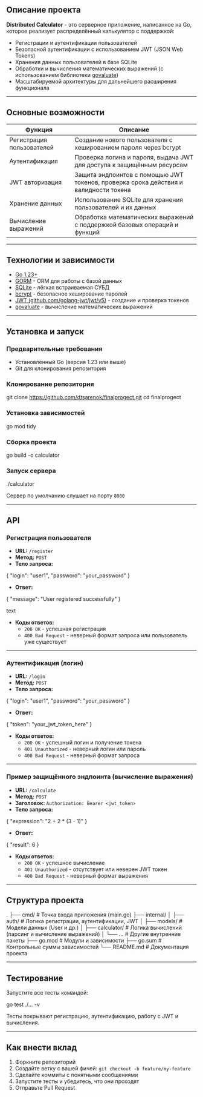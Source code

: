 
## Описание проекта

**Distributed Calculator** - это серверное приложение, написанное на Go, которое реализует распределённый калькулятор с поддержкой:

- Регистрации и аутентификации пользователей
- Безопасной аутентификации с использованием JWT (JSON Web Tokens)
- Хранения данных пользователей в базе SQLite
- Обработки и вычисления математических выражений (с использованием библиотеки [govaluate](https://github.com/Knetic/govaluate))
- Масштабируемой архитектуры для дальнейшего расширения функционала

---

## Основные возможности

| Функция                        | Описание                                                                                  |
|-------------------------------|-------------------------------------------------------------------------------------------|
| Регистрация пользователей      | Создание нового пользователя с хешированием пароля через bcrypt                           |
| Аутентификация                 | Проверка логина и пароля, выдача JWT для доступа к защищённым ресурсам                    |
| JWT авторизация                | Защита эндпоинтов с помощью JWT токенов, проверка срока действия и валидности токена      |
| Хранение данных               | Использование SQLite для хранения пользователей и их данных                              |
| Вычисление выражений          | Обработка математических выражений с поддержкой базовых операций и функций               |

---

## Технологии и зависимости

- [Go 1.23+](https://go.dev/)
- [GORM](https://gorm.io/) - ORM для работы с базой данных
- [SQLite](https://www.sqlite.org/index.html) - лёгкая встраиваемая СУБД
- [bcrypt](https://pkg.go.dev/golang.org/x/crypto/bcrypt) - безопасное хеширование паролей
- [JWT (github.com/golang-jwt/jwt/v5)](https://github.com/golang-jwt/jwt) - создание и проверка токенов
- [govaluate](https://github.com/Knetic/govaluate) - вычисление математических выражений

---

## Установка и запуск

### Предварительные требования

- Установленный Go (версия 1.23 или выше)
- Git для клонирования репозитория

### Клонирование репозитория

git clone https://github.com/dtsarenok/finalprogect.git
cd finalprogect

### Установка зависимостей

go mod tidy


### Сборка проекта

go build -o calculator


### Запуск сервера

./calculator


Сервер по умолчанию слушает на порту `8080`

---

## API

### Регистрация пользователя

- **URL:** `/register`
- **Метод:** `POST`
- **Тело запроса:**

{
"login": "user1",
"password": "your_password"
}


- **Ответ:**

{
"message": "User registered successfully"
}

text

- **Коды ответов:**
  - `200 OK` - успешная регистрация
  - `400 Bad Request` - неверный формат запроса или пользователь уже существует

---

### Аутентификация (логин)

- **URL:** `/login`
- **Метод:** `POST`
- **Тело запроса:**

{
"login": "user1",
"password": "your_password"
}

- **Ответ:**

{
"token": "your_jwt_token_here"
}


- **Коды ответов:**
  - `200 OK` - успешный логин и получение токена
  - `401 Unauthorized` - неверный логин или пароль
  - `400 Bad Request` - неверный формат запроса

---

### Пример защищённого эндпоинта (вычисление выражения)

- **URL:** `/calculate`
- **Метод:** `POST`
- **Заголовок:** `Authorization: Bearer <jwt_token>`
- **Тело запроса:**

{
"expression": "2 + 2 * (3 - 1)"
}


- **Ответ:**

{
"result": 6
}

- **Коды ответов:**
  - `200 OK` - успешное вычисление
  - `401 Unauthorized` - отсутствует или неверен JWT токен
  - `400 Bad Request` - неверный формат выражения

---

## Структура проекта

.
├── cmd/ # Точка входа приложения (main.go)
├── internal/
│ ├── auth/ # Логика регистрации, аутентификации, JWT
│ ├── models/ # Модели данных (User и др.)
│ ├── calculator/ # Логика вычислений (парсинг и вычисление выражений)
│ └── ... # Другие внутренние пакеты
├── go.mod # Модули и зависимости
├── go.sum # Контрольные суммы зависимостей
└── README.md # Документация проекта


---

## Тестирование

Запустите все тесты командой:

go test ./... -v


Тесты покрывают регистрацию, аутентификацию, работу с JWT и вычисления.

---

## Как внести вклад

1. Форкните репозиторий
2. Создайте ветку с вашей фичей: `git checkout -b feature/my-feature`
3. Сделайте коммиты с понятными сообщениями
4. Запустите тесты и убедитесь, что они проходят
5. Отправьте Pull Request

